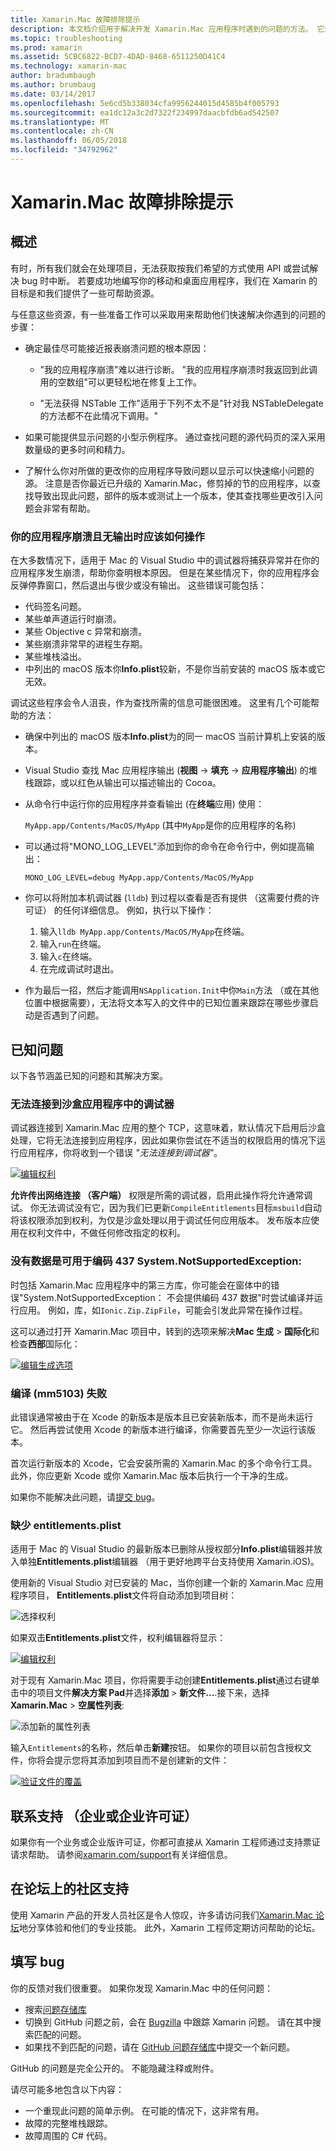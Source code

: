 ```yaml
---
title: Xamarin.Mac 故障排除提示
description: 本文档介绍用于解决开发 Xamarin.Mac 应用程序时遇到的问题的方法。 它还介绍了如何获取支持。
ms.topic: troubleshooting
ms.prod: xamarin
ms.assetid: 5CBC6822-BCD7-4DAD-8468-6511250D41C4
ms.technology: xamarin-mac
author: bradumbaugh
ms.author: brumbaug
ms.date: 03/14/2017
ms.openlocfilehash: 5e6cd5b338034cfa9956244015d4585b4f005793
ms.sourcegitcommit: ea1dc12a3c2d7322f234997daacbfdb6ad542507
ms.translationtype: MT
ms.contentlocale: zh-CN
ms.lasthandoff: 06/05/2018
ms.locfileid: "34792962"
---
```

# <a name="xamarinmac-troubleshooting-tips"></a>Xamarin.Mac 故障排除提示

## <a name="overview"></a>概述

有时，所有我们就会在处理项目，无法获取按我们希望的方式使用 API 或尝试解决 bug 时中断。 若要成功地编写你的移动和桌面应用程序，我们在 Xamarin 的目标是和我们提供了一些可帮助资源。

与任意这些资源，有一些准备工作可以采取用来帮助他们快速解决你遇到的问题的步骤：

- 确定最佳尽可能接近报表崩溃问题的根本原因：
 
     - "我的应用程序崩溃"难以进行诊断。 "我的应用程序崩溃时我返回到此调用的空数组"可以更轻松地在修复上工作。

     - "无法获得 NSTable 工作"适用于下列不太不是"针对我 NSTableDelegate 的方法都不在此情况下调用。"

- 如果可能提供显示问题的小型示例程序。 通过查找问题的源代码页的深入采用数量级的更多时间和精力。

- 了解什么你对所做的更改你的应用程序导致问题以显示可以快速缩小问题的源。 注意是否你最近已升级的 Xamarin.Mac，修剪掉的节的应用程序，以查找导致出现此问题，部件的版本或测试上一个版本，使其查找哪些更改引入问题会非常有帮助。


### <a name="what-to-do-when-your-app-crashes-with-no-output"></a>你的应用程序崩溃且无输出时应该如何操作

在大多数情况下，适用于 Mac 的 Visual Studio 中的调试器将捕获异常并在你的应用程序发生崩溃，帮助你查明根本原因。 但是在某些情况下，你的应用程序会反弹停靠窗口，然后退出与很少或没有输出。 这些错误可能包括：

- 代码签名问题。
- 某些单声道运行时崩溃。
- 某些 Objective c 异常和崩溃。
- 某些崩溃非常早的进程生存期。
- 某些堆栈溢出。
- 中列出的 macOS 版本你**Info.plist**较新，不是你当前安装的 macOS 版本或它无效。

调试这些程序会令人沮丧，作为查找所需的信息可能很困难。 这里有几个可能帮助的方法：

- 确保中列出的 macOS 版本**Info.plist**为的同一 macOS 当前计算机上安装的版本。
- Visual Studio 查找 Mac 应用程序输出 (**视图** -> **填充** -> **应用程序输出**) 的堆栈跟踪，或以红色从输出可以描述输出的 Cocoa。
- 从命令行中运行你的应用程序并查看输出 (在**终端**应用) 使用： 

     `MyApp.app/Contents/MacOS/MyApp` (其中`MyApp`是你的应用程序的名称)
- 可以通过将"MONO_LOG_LEVEL"添加到你的命令在命令行中，例如提高输出： 

     `MONO_LOG_LEVEL=debug MyApp.app/Contents/MacOS/MyApp`
- 你可以将附加本机调试器 (`lldb`) 到过程以查看是否有提供 （这需要付费的许可证） 的任何详细信息。 例如，执行以下操作：

    1. 输入`lldb MyApp.app/Contents/MacOS/MyApp`在终端。
    2. 输入`run`在终端。
    3. 输入`c`在终端。
    4. 在完成调试时退出。
- 作为最后一招，然后才能调用`NSApplication.Init`中你`Main`方法 （或在其他位置中根据需要），无法将文本写入的文件中的已知位置来跟踪在哪些步骤启动是否遇到了问题。

## <a name="known-issues"></a>已知问题

以下各节涵盖已知的问题和其解决方案。

### <a name="unable-to-connect-to-the-debugger-in-sandboxed-apps"></a>无法连接到沙盒应用程序中的调试器

调试器连接到 Xamarin.Mac 应用的整个 TCP，这意味着，默认情况下启用后沙盒处理，它将无法连接到应用程序，因此如果你尝试在不适当的权限启用的情况下运行应用程序，你将收到一个错误 *"无法连接到调试器"*。 

[![编辑权利](troubleshooting-images/debug01.png "编辑权利")](troubleshooting-images/debug01-large.png#lightbox)

**允许传出网络连接 （客户端）** 权限是所需的调试器，启用此操作将允许通常调试。 你无法调试没有它，因为我们已更新`CompileEntitlements`目标`msbuild`自动将该权限添加到权利，为仅是沙盒处理以用于调试任何应用版本。 发布版本应使用在权利文件中，不做任何修改指定的权利。

### <a name="systemnotsupportedexception-no-data-is-available-for-encoding-437"></a>没有数据是可用于编码 437 System.NotSupportedException:
 
时包括 Xamarin.Mac 应用程序中的第三方库，你可能会在窗体中的错误"System.NotSupportedException： 不会提供编码 437 数据"时尝试编译并运行应用。 例如，库，如`Ionic.Zip.ZipFile`，可能会引发此异常在操作过程。

这可以通过打开 Xamarin.Mac 项目中，转到的选项来解决**Mac 生成** > **国际化**和检查**西部**国际化：

[![编辑生成选项](troubleshooting-images/issue01.png "编辑生成选项")](troubleshooting-images/issue01-large.png#lightbox)

### <a name="failed-to-compile-mm5103"></a>编译 (mm5103) 失败

此错误通常被由于在 Xcode 的新版本是版本且已安装新版本，而不是尚未运行它。 然后再尝试使用 Xcode 的新版本进行编译，你需要首先至少一次运行该版本。

首次运行新版本的 Xcode，它会安装所需的 Xamarin.Mac 的多个命令行工具。 此外，你应更新 Xcode 或你 Xamarin.Mac 版本后执行一个干净的生成。

如果你不能解决此问题，请[提交 bug](#filing-a-bug)。

### <a name="missing-entitlementsplist"></a>缺少 entitlements.plist

适用于 Mac 的 Visual Studio 的最新版本已删除从授权部分**Info.plist**编辑器并放入单独**Entitlements.plist**编辑器 （用于更好地跨平台支持使用 Xamarin.iOS)。

使用新的 Visual Studio 对已安装的 Mac，当你创建一个新的 Xamarin.Mac 应用程序项目， **Entitlements.plist**文件将自动添加到项目树：

![选择权利](troubleshooting-images/entitlements01.png "选择权利")

如果双击**Entitlements.plist**文件，权利编辑器将显示：

[![编辑权利](troubleshooting-images/entitlements02.png "编辑权利")](troubleshooting-images/entitlements02-large.png#lightbox)

对于现有 Xamarin.Mac 项目，你将需要手动创建**Entitlements.plist**通过右键单击中的项目文件**解决方案 Pad**并选择**添加**  > **新文件...**.接下来，选择**Xamarin.Mac** > **空属性列表**:

![添加新的属性列表](troubleshooting-images/entitlements03.png "添加新的属性列表")

输入`Entitlements`的名称，然后单击**新建**按钮。 如果你的项目以前包含授权文件，你将会提示您将其添加到项目而不是创建新的文件：

[![验证文件的覆盖](troubleshooting-images/entitlements04.png "验证文件的覆盖")](troubleshooting-images/entitlements04-large.png#lightbox)

## <a name="contacting-support-business-or-enterprise-licenses"></a>联系支持 （企业或企业许可证）

如果你有一个业务或企业版许可证，你都可直接从 Xamarin 工程师通过支持票证请求帮助。 请参阅[xamarin.com/support](http://xamarin.com/support)有关详细信息。

## <a name="community-support-on-the-forums"></a>在论坛上的社区支持

使用 Xamarin 产品的开发人员社区是令人惊叹，许多请访问我们[Xamarin.Mac 论坛](http://forums.xamarin.com/categories/mac)地分享体验和他们的专业技能。 此外，Xamarin 工程师定期访问帮助的论坛。

<a name="filing-a-bug"/>

## <a name="filing-a-bug"></a>填写 bug

你的反馈对我们很重要。 如果你发现 Xamarin.Mac 中的任何问题：

- 搜索[问题存储库](https://github.com/xamarin/xamarin-macios/issues) 
- 切换到 GitHub 问题之前，会在 [Bugzilla](https://bugzilla.xamarin.com/describecomponents.cgi) 中跟踪 Xamarin 问题。 请在其中搜索匹配的问题。
- 如果找不到匹配的问题，请在 [GitHub 问题存储库](https://github.com/xamarin/xamarin-macios/issues/new)中提交一个新问题。

GitHub 的问题是完全公开的。 不能隐藏注释或附件。 

请尽可能多地包含以下内容：                                                                                                                                          

- 一个重现此问题的简单示例。 在可能的情况下，这非常有用。 
- 故障的完整堆栈跟踪。
- 故障周围的 C# 代码。 
